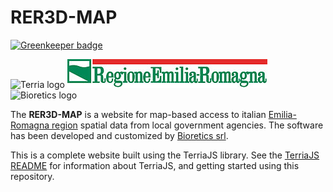 RER3D-MAP
==========

[![Greenkeeper badge](https://badges.greenkeeper.io/TerriaJS/TerriaMap.svg)](https://greenkeeper.io/)


![Terria logo](terria-logo.png "Terria logo")
![Regione Emilia-Romagna logo](wwwroot/images/320px-Logo_orizzontale_Regione_Emilia-Romagna.jpg "Regione Emilia-Romagna logo")
![Bioretics logo](bioretics.jpg "Bioretics logo")

The **RER3D-MAP** is a website for map-based access to italian [Emilia-Romagna region](http://www.regione.emilia-romagna.it) spatial data from local government agencies.
The software has been developed and customized by [Bioretics srl](http://www.bioretics.com).


This is a complete website built using the TerriaJS library. See the [TerriaJS README](https://github.com/TerriaJS/TerriaJS) for information about TerriaJS, and getting started using this repository.
